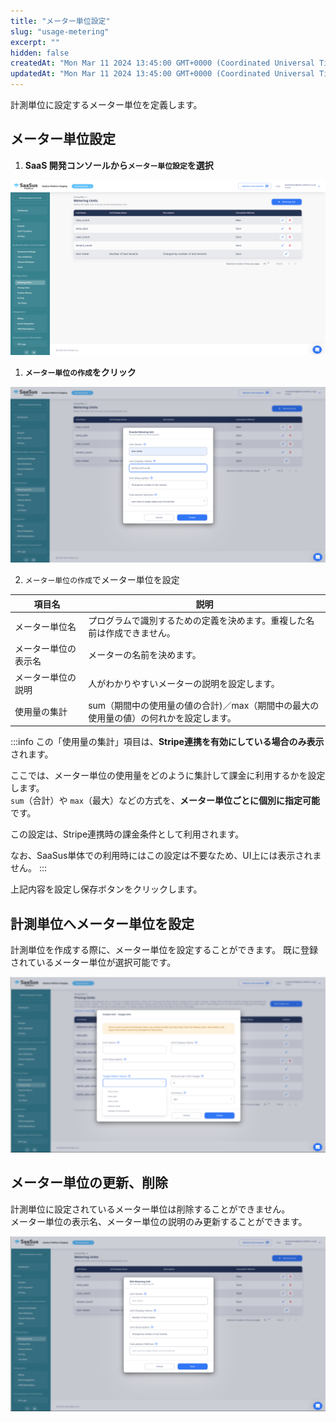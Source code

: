 ```yaml
---
title: "メーター単位設定"
slug: "usage-metering"
excerpt: ""
hidden: false
createdAt: "Mon Mar 11 2024 13:45:00 GMT+0000 (Coordinated Universal Time)"
updatedAt: "Mon Mar 11 2024 13:45:00 GMT+0000 (Coordinated Universal Time)"
---
```

計測単位に設定するメーター単位を定義します。


## メーター単位設定

1. **SaaS 開発コンソールから`メーター単位設定`を選択**

![usage-metering-1](/ja/img/part-4/pricing-and-billing/usage-matering/usage-metering-1.png)

1. **`メーター単位の作成`をクリック**

![usage-metering-2](/ja/img/part-4/pricing-and-billing/usage-matering/usage-metering-2.png)

2. `メーター単位の作成`でメーター単位を設定  

| 項目名              | 説明    |
|-----------------  |----------------------- |
| メーター単位名   | プログラムで識別するための定義を決めます。重複した名前は作成できません。 |
| メーター単位の表示名　 | メーターの名前を決めます。 |
| メーター単位の説明       | 人がわかりやすいメーターの説明を設定します。 |
| 使用量の集計        | sum（期間中の使用量の値の合計)／max（期間中の最大の使用量の値）の何れかを設定します。 |

:::info
この「使用量の集計」項目は、**Stripe連携を有効にしている場合のみ表示**されます。

ここでは、メーター単位の使用量をどのように集計して課金に利用するかを設定します。  
`sum`（合計）や `max`（最大）などの方式を、**メーター単位ごとに個別に指定可能**です。

この設定は、Stripe連携時の課金条件として利用されます。

なお、SaaSus単体での利用時にはこの設定は不要なため、UI上には表示されません。
:::

上記内容を設定し保存ボタンをクリックします。

## 計測単位へメーター単位を設定
計測単位を作成する際に、メーター単位を設定することができます。
既に登録されているメーター単位が選択可能です。

![usage-metering-3](/ja/img/part-4/pricing-and-billing/usage-matering/usage-metering-3.png)


## メーター単位の更新、削除
計測単位に設定されているメーター単位は削除することができません。  
メーター単位の表示名、メーター単位の説明のみ更新することができます。

![usage-metering-4](/ja/img/part-4/pricing-and-billing/usage-matering/usage-metering-4.png)



